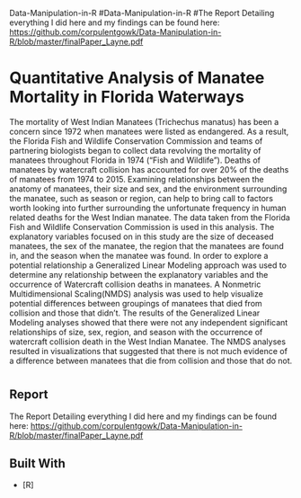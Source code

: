 ﻿Data-Manipulation-in-R
#Data-Manipulation-in-R
#The Report Detailing everything I did here and my findings can be found here: https://github.com/corpulentgowk/Data-Manipulation-in-R/blob/master/finalPaper_Layne.pdf

# Quantitative Analysis of Manatee Mortality in Florida Waterways

The mortality of West Indian Manatees (Trichechus manatus) has been a concern since 1972
when manatees were listed as endangered. As a result, the Florida Fish and Wildlife
Conservation Commission and teams of partnering biologists began to collect data revolving the
mortality of manatees throughout Florida in 1974 (“Fish and Wildlife”). Deaths of manatees by
watercraft collision has accounted for over 20% of the deaths of manatees from 1974 to 2015.
Examining relationships between the anatomy of manatees, their size and sex, and the
environment surrounding the manatee, such as season or region, can help to bring call to factors
worth looking into further surrounding the unfortunate frequency in human related deaths for the
West Indian manatee. The data taken from the Florida Fish and Wildlife Conservation
Commission is used in this analysis. The explanatory variables focused on in this study are the
size of deceased manatees, the sex of the manatee, the region that the manatees are found in, and
the season when the manatee was found. In order to explore a potential relationship a
Generalized Linear Modeling approach was used to determine any relationship between the
explanatory variables and the occurrence of Watercraft collision deaths in manatees. A
Nonmetric Multidimensional Scaling(NMDS) analysis was used to help visualize potential
differences between groupings of manatees that died from collision and those that didn’t. The
results of the Generalized Linear Modeling analyses showed that there were not any independent
significant relationships of size, sex, region, and season with the occurrence of watercraft
collision death in the West Indian Manatee. The NMDS analyses resulted in visualizations that
suggested that there is not much evidence of a difference between manatees that die from
collision and those that do not. 

#

## Report
The Report Detailing everything I did here and my findings can be found here: https://github.com/corpulentgowk/Data-Manipulation-in-R/blob/master/finalPaper_Layne.pdf
## Built With

* [R]

##
